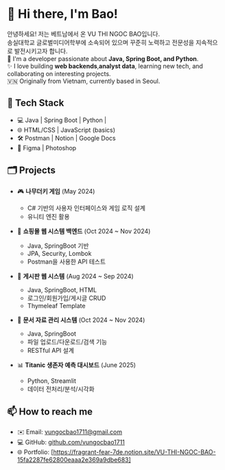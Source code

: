 # 👋 Hi there, I'm Bao!

안녕하세요! 저는 베트남에서 온 VU THI NGOC BAO입니다.  
송실대학교 글로벌미디어학부에 소속되어 있으며 꾸준히 노력하고 전문성을 지속적으로 발전시키고자 합니다.  
🌱 I'm a developer passionate about **Java, Spring Boot, and Python**.  
✨ I love building **web backends**,**analyst data**, learning new tech, and collaborating on interesting projects.  
🇻🇳 Originally from Vietnam, currently based in Seoul.
## 🔧 Tech Stack
- 💻 Java | Spring Boot | Python |
- 🌐 HTML/CSS | JavaScript (basics)
- 🛠️ Postman | Notion | Google Docs
- 🎨 Figma | Photoshop
  
## 🗂️ Projects
- 🎮 **나무더키 게임** (May 2024)
  - C# 기반의 사용자 인터페이스와 게임 로직 설계
  - 유니티 엔진 활용

- 🛒 **쇼핑몰 웹 시스템 백엔드** (Oct 2024 ~ Nov 2024)
  - Java, SpringBoot 기반
  - JPA, Security, Lombok
  - Postman을 사용한 API 테스트

- 💬 **게시판 웹 시스템** (Aug 2024 ~ Sep 2024)
  - Java, SpringBoot, HTML
  - 로그인/회원가입/게시글 CRUD
  - Thymeleaf Template

- 📂 **문서 자료 관리 시스템** (Oct 2024 ~ Nov 2024)
  - Java, SpringBoot
  - 파일 업로드/다운로드/검색 기능
  - RESTful API 설계

- 📊 **Titanic 생존자 예측 대시보드** (June 2025)
  - Python, Streamlit
  - 데이터 전처리/분석/시각화

## 📫 How to reach me
- ✉️ Email: [vungocbao1711@gmail.com](mailto:vungocbao1711@gmail.com)
- 💻 GitHub: [github.com/vungocbao1711](https://github.com/vungocbao1711)
- 🌐 Portfolio: [https://fragrant-fear-7de.notion.site/VU-THI-NGOC-BAO-15fa2287fe62800eaaa2e369a9dbe683]
